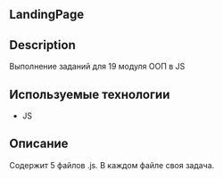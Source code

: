 ## LandingPage
## Description

Выполнение заданий для 19 модуля ООП в JS


## Используемые технологии

* JS

## Описание

Содержит 5 файлов .js. В каждом файле своя задача. 